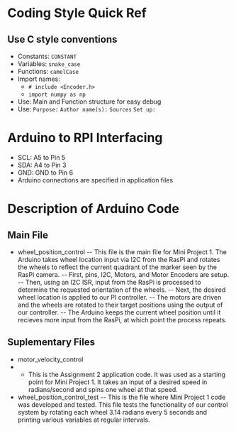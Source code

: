 # Coding Style Quick Ref
## Use C style conventions 
- Constants: `CONSTANT`
- Variables: `snake_case`
- Functions: `camelCase`
- Import names:
  - `# include <Encoder.h>`
  - `import numpy as np`
- Use: Main and Function structure for easy debug
- Use: `Purpose:`
       `Author name(s):`
       `Sources`
       `Set up:`
       
# Arduino to RPI Interfacing
- SCL: A5 to Pin 5
- SDA: A4 to Pin 3
- GND: GND to Pin 6
- Arduino connections are specified in application files

# Description of Arduino Code
## Main File
- wheel_position_control
-- This file is the main file for Mini Project 1. The Arduino takes wheel location input via I2C from the 
RasPi and rotates the wheels to reflect the current quadrant of the marker seen by the RasPi 
camera. 
-- First, pins, I2C, Motors, and Motor Encoders are setup.
-- Then, using an I2C ISR, input from the RasPi is processed to determine the requested 
orientation of the wheels.
-- Next, the desired wheel location is applied to our PI controller.
-- The motors are driven and the wheels are rotated to their target positions 
using the output of our controller.
-- The Arduino keeps the current wheel position until it recieves more input from the RasPi, at which
point the process repeats. 

## Suplementary Files
- motor_velocity_control
- - This is the Assignment 2 application code. It was used as a starting point for Mini Project 1. It
takes an input of a desired speed in radians/second and spins one wheel at that speed.
- wheel_position_control_test
-- This is the file where Mini Project 1 code was developed and tested. This file tests the functionality
of our control system by rotating each wheel 3.14 radians every 5 seconds and printing various variables
at regular intervals. 